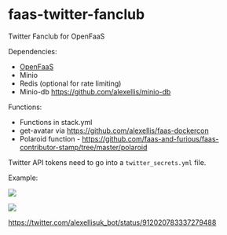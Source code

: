 # faas-twitter-fanclub
Twitter Fanclub for OpenFaaS 

Dependencies:

* [OpenFaaS](https://github.com/openfaas/faas)
* Minio
* Redis (optional for rate limiting)
* Minio-db https://github.com/alexellis/minio-db

Functions:
* Functions in stack.yml
* get-avatar via https://github.com/alexellis/faas-dockercon
* Polaroid function - https://github.com/faas-and-furious/faas-contributor-stamp/tree/master/polaroid

Twitter API tokens need to go into a `twitter_secrets.yml` file.

Example:

![](https://pbs.twimg.com/media/DKgmEYoXoAku90i.jpg)

![](https://pbs.twimg.com/media/DKg1EJ6WsAAqAN0.png)

https://twitter.com/alexellisuk_bot/status/912020783337279488
